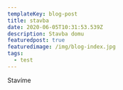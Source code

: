 ```yaml
---
templateKey: blog-post
title: stavba
date: 2020-06-05T10:31:53.539Z
description: Stavba domu
featuredpost: true
featuredimage: /img/blog-index.jpg
tags:
  - test
---
```

Stavíme
